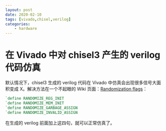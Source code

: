 ```yaml
---
layout: post
date: 2020-02-10
tags: [vivado,chisel,verilog]
categories:
    - hardware
---
```


# 在 Vivado 中对 chisel3 产生的 verilog 代码仿真

默认情况下，chisel3 生成的 verilog 代码在 Vivado 中仿真会出现很多信号大面积变成 X。解决方法在一个不起眼的 Wiki 页面：[Randomization flags](https://github.com/freechipsproject/chisel3/wiki/Randomization-flags)：

```verilog
`define RANDOMIZE_REG_INIT
`define RANDOMIZE_MEM_INIT
`define RANDOMIZE_GARBAGE_ASSIGN
`define RANDOMIZE_INVALID_ASSIGN
```

在生成的 verilog 前面加上这四句，就可以正常仿真了。